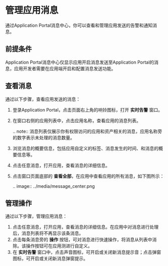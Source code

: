 # 管理应用消息

通过Application Portal消息中心，你可以查看和管理应用发送的告警和通知消息。

## 前提条件

Application Portal消息中心仅显示应用开启消息发送至Application Portal的消息，应用开发者需要在应用端开启和配置消息发送功能。

## 查看消息

通过以下步骤，查看应用发送的消息：

1. 登录Application Portal，点击页面右上角的响铃图标，打开 **实时告警** 窗口。

2. 在窗口右侧的应用列表中，点击应用名称，查看应用的消息列表。

   .. note:: 消息列表仅展示你有权限访问的应用和资产相关的消息，应用名称旁的数字表示未处理的消息数量。

3. 浏览消息的概要信息，包括应用自定义的标签、消息发生的时间、和消息的概要信息等。

4. 点击任意消息，打开应用，查看消息的详细信息。

5. 点击窗口页面底部的 **查看全部**，在应用中查看应用的所有消息，如下图所示：

   .. image:: ../media/message_center.png

## 管理操作

通过以下步骤，管理应用消息：

1. 点击任意消息，打开应用，查看消息的详细信息。在应用中对消息进行处理后，消息列表将不再显示该条消息。
2. 点击每条消息旁的 **操作** 按钮，可对消息进行快速操作，将消息从列表中消除。该操作按钮可在应用测进行自定义。
3. 在 **实时告警** 窗口中，点击声音图标，可开启或关闭新消息提示音；点击弹窗图标，可开启或关闭新消息弹窗提示。

<!-- end -->
